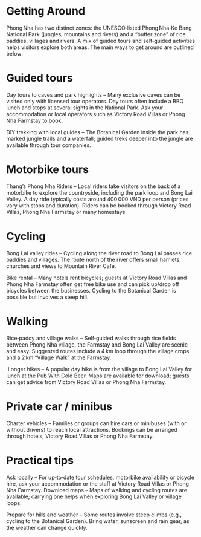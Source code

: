 # Getting Around

Phong Nha has two distinct zones: the UNESCO‑listed Phong Nha‑Ke Bang National Park (jungles, mountains and rivers) and a “buffer zone” of rice paddies, villages and rivers. A mix of guided tours and self‑guided activities helps visitors explore both areas. The main ways to get around are outlined below:

# Guided tours

Day tours to caves and park highlights – Many exclusive caves can be visited only with licensed tour operators. Day tours often include a BBQ lunch and stops at several sights in the National Park. Ask your accommodation or local operators such as Victory Road Villas or Phong Nha Farmstay to book.

DIY trekking with local guides – The Botanical Garden inside the park has marked jungle trails and a waterfall; guided treks deeper into the jungle are available through tour companies.

# Motorbike tours

Thang’s Phong Nha Riders – Local riders take visitors on the back of a motorbike to explore the countryside, including the park loop and Bong Lai Valley. A day ride typically costs around 400 000 VND per person (prices vary with stops and duration). Riders can be booked through Victory Road Villas, Phong Nha Farmstay or many homestays.

# Cycling

Bong Lai valley rides – Cycling along the river road to Bong Lai passes rice paddies and villages. The route north of the river offers small hamlets, churches and views to Mountain River Café.

Bike rental – Many hotels rent bicycles; guests at Victory Road Villas and Phong Nha Farmstay often get free bike use and can pick up/drop off bicycles between the businesses. Cycling to the Botanical Garden is possible but involves a steep hill.

# Walking

Rice‑paddy and village walks – Self‑guided walks through rice fields between Phong Nha village, the Farmstay and Bong Lai Valley are scenic and easy. Suggested routes include a 4 km loop through the village crops and a 2 km “Village Walk” at the Farmstay.

​ Longer hikes – A popular day hike is from the village to Bong Lai Valley for lunch at the Pub With Cold Beer. Maps are available for download; guests can get advice from Victory Road Villas or Phong Nha Farmstay.

# Private car / minibus

Charter vehicles – Families or groups can hire cars or minibuses (with or without drivers) to reach local attractions. Bookings can be arranged through hotels, Victory Road Villas or Phong Nha Farmstay.

# Practical tips

Ask locally – For up‑to‑date tour schedules, motorbike availability or bicycle hire, ask your accommodation or the staff at Victory Road Villas or Phong Nha Farmstay. Download maps – Maps of walking and cycling routes are available; carrying one helps when exploring Bong Lai Valley or village loops.

Prepare for hills and weather – Some routes involve steep climbs (e.g., cycling to the Botanical Garden). Bring water, sunscreen and rain gear, as the weather can change quickly.